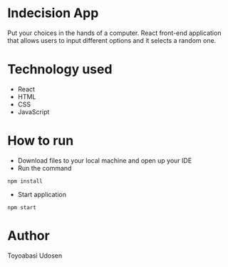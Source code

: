# Indecision App

Put your choices in the hands of a computer. React front-end application that allows users to input different options and it selects a random one.

# Technology used

* React
* HTML
* CSS
* JavaScript

# How to run

* Download files to your local machine and open up your IDE
* Run the command
```
npm install
```
* Start application
```
npm start
````
# Author
Toyoabasi Udosen
